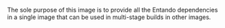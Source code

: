 The sole purpose of this image is to provide all the Entando dependencies in a single
image that can be used in multi-stage builds in other images.
